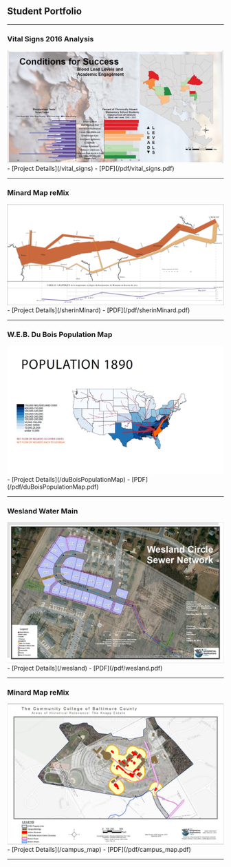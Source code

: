 ## Student Portfolio

---

### Vital Signs 2016 Analysis

<img src="images/lead_map.JPG?raw=true"/>
- [Project Details](/vital_signs)
- [PDF](/pdf/vital_signs.pdf)

---

### Minard Map reMix

<img src="images/sherinMinard.png?raw=true"/>
- [Project Details](/sherinMinard)
- [PDF](/pdf/sherinMinard.pdf)

---

### W.E.B. Du Bois Population Map

<img src="images/dubois.JPG?raw=true"/>
- [Project Details](/duBoisPopulationMap)
- [PDF](/pdf/duBoisPopulationMap.pdf)

---


### Wesland Water Main

<img src="images/westland.JPG?raw=true"/>
- [Project Details](/wesland)
- [PDF](/pdf/wesland.pdf)

---

### Minard Map reMix

<img src="images/campus_map.JPG?raw=true"/>
- [Project Details](/campus_map)
- [PDF](/pdf/campus_map.pdf)

---
<!-- END -->
